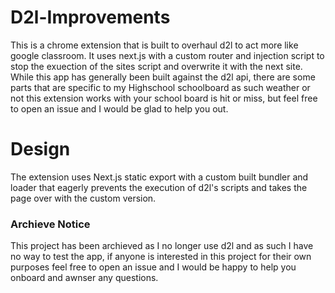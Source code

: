 # D2l-Improvements
This is a chrome extension that is built to overhaul d2l to act more like google classroom. It uses next.js with a custom router and injection script to stop the exuection of the sites script and overwrite it with the next site. While this app has generally been built against the d2l api, there are some parts that are specific to my Highschool schoolboard as such weather or not this extension works with your school board is hit or miss, but feel free to open an issue and I would be glad to help you out.


# Design
The extension uses Next.js static export with a custom built bundler and loader that eagerly prevents the execution of d2l's scripts and takes the page over with the custom version. 

### Archieve Notice
This project has been archieved as I no longer use d2l and as such I have no way to test the app, if anyone is interested in this project for their own purposes feel free to open an issue and I would be happy to help you onboard and awnser any questions.

